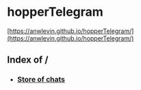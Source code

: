 # hopperTelegram

[https://anwlevin.github.io/hopperTelegram/](https://anwlevin.github.io/hopperTelegram/)


## Index of /
 - ### [Store of chats](/store/)

